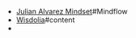 - [Julian Alvarez Mindset](https://julian.ai/mindflow)#Mindflow
- [Wisdolia](https://www.wisdolia.com)#content
-